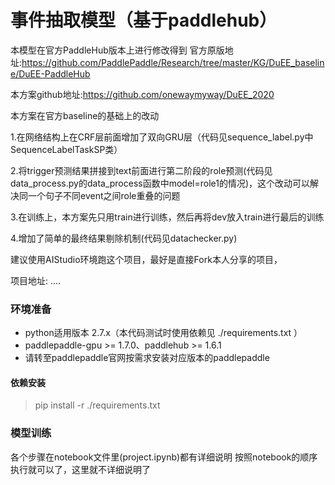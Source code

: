 # 事件抽取模型（基于paddlehub）
本模型在官方PaddleHub版本上进行修改得到
官方原版地址:https://github.com/PaddlePaddle/Research/tree/master/KG/DuEE_baseline/DuEE-PaddleHub

本方案github地址:https://github.com/onewaymyway/DuEE_2020

本方案在官方baseline的基础上的改动

1.在网络结构上在CRF层前面增加了双向GRU层（代码见sequence_label.py中SequenceLabelTaskSP类）

2.将trigger预测结果拼接到text前面进行第二阶段的role预测(代码见data_process.py的data_process函数中model=role1的情况)，这个改动可以解决同一个句子不同event之间role重叠的问题

3.在训练上，本方案先只用train进行训练，然后再将dev放入train进行最后的训练

4.增加了简单的最终结果剔除机制(代码见datachecker.py)

建议使用AIStudio环境跑这个项目，最好是直接Fork本人分享的项目，

项目地址:
....



### 环境准备

- python适用版本 2.7.x（本代码测试时使用依赖见 ./requirements.txt ）
-  paddlepaddle-gpu >= 1.7.0、paddlehub >= 1.6.1
-  请转至paddlepaddle官网按需求安装对应版本的paddlepaddle

#### 依赖安装
> pip install -r ./requirements.txt


### 模型训练

各个步骤在notebook文件里(project.ipynb)都有详细说明
按照notebook的顺序执行就可以了，这里就不详细说明了

